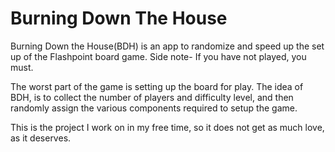 Burning Down The House
=======================
Burning Down the House(BDH) is an app to randomize and speed up the set up of the Flashpoint board game.  Side note- If you have not played, you must.

The worst part of the game is setting up the board for play. The idea of BDH, is to collect the number of players and difficulty level, and then randomly assign the various components required to setup the game.

This is the project I work on in my free time, so it does not get as much love, as it deserves. 
